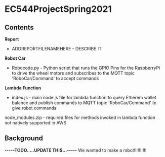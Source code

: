# EC544ProjectSpring2021

## Contents

**Report**

- ADDREPORTFILENAMEHERE - DESCRIBE IT

**Robot Car**

- Robocode.py - Python script that runs the GPIO Pins for the RaspberryPi to drive the wheel motors and subscribes to the MQTT topic 'RoboCar/Command' to accept commands

**Lambda Function**

- index.js - main node.js file for lambda function to query Etherem wallet balance and publish commands to MQTT topic 'RoboCar/Command' to give robot commands

node_modules.zip - required files for methods invoked in lambda function not natively supported in AWS

## Background

**-----TODO.....UPDATE THIS...-----**
We wanted to make a robot!!!!!!!!!!
